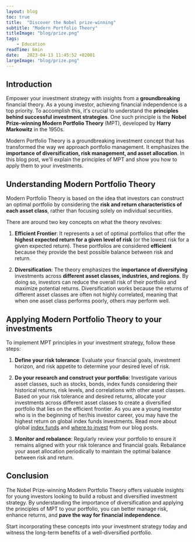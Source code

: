 ```yaml
---
layout: blog
toc: true
title:  "Discover the Nobel prize-winning"
subtitle: "Modern Portfolio Theory"
titleImage: "blog/prize.png"
tags:
    - Education
readTime: 6min
date:   2023-04-13 11:45:52 +02001
largeImage: "blog/prize.png"
---
```

## Introduction

Empower your investment strategy with insights from a __groundbreaking__ financial theory.
As a young investor, achieving financial independence is a top priority. To accomplish this, it's crucial to understand the __principles behind successful investment strategies__. One such principle is the __Nobel Prize-winning Modern Portfolio Theory__ (MPT), developed by __Harry Markowitz__ in the 1950s.

Modern Portfolio Theory  is a groundbreaking investment concept that has transformed the way we approach portfolio management. It emphasizes the __importance of diversification, risk management, and asset allocation__. In this blog post, we'll explain the principles of MPT and show you how to apply them to your investments.

## Understanding __Modern Portfolio Theory__

Modern Portfolio Theory is based on the idea that investors can construct an optimal portfolio by considering the __risk and return characteristics of each asset class__, rather than focusing solely on individual securities. 

There are around two key concepts on what the theory revolves:
1. __Efficient Frontier__:
It represents a set of optimal portfolios that offer the __highest expected return for a given level of risk__ (or the lowest risk for a given expected return). These portfolios are considered __efficient__ because they provide the best possible balance between risk and return.

2. __Diversification__:
The theory emphasizes the __importance of diversifying__ investments across __different asset classes, industries, and regions__. By doing so, investors can reduce the overall risk of their portfolio and maximize potential returns. Diversification works because the returns of different asset classes are often not highly correlated, meaning that when one asset class performs poorly, others may perform well.

## Applying Modern Portfolio Theory to __your investments__
To implement MPT principles in your investment strategy, follow these steps:
1. __Define your risk tolerance__:
Evaluate your financial goals, investment horizon, and risk appetite to determine your desired level of risk.
2. __Do your research and construct your portfolio__:
Investigate various asset classes, such as stocks, bonds, index funds considering their historical returns, risk levels, and correlations with other asset classes. Based on your risk tolerance and desired returns, allocate your investments across different asset classes to create a diversified portfolio that lies on the efficient frontier.
As you are a young investor who is in the beginning of her/his investor career, you may have the highest return on global index funds investments. 
Read more about global [index funds](/what-is-the-global-index-fund) and [where to invest](/where-to-invest-a-guide-for-young-people) from our blog posts. 


3. __Monitor and rebalance__:
Regularly review your portfolio to ensure it remains aligned with your risk tolerance and financial goals. Rebalance your asset allocation periodically to maintain the optimal balance between risk and return.


## __Conclusion__

The Nobel Prize-winning Modern Portfolio Theory offers valuable insights for young investors looking to build a robust and diversified investment strategy. By understanding the importance of diversification and applying the principles of MPT to your portfolio, you can better manage risk, enhance returns, and __pave the way for financial independence__.

Start incorporating these concepts into your investment strategy today and witness the long-term benefits of a well-diversified portfolio.
